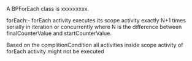 A BPForEach class is xxxxxxxxx.


forEach:-  forEach activity executes its scope activity exactly N+1 times serially in iteration or concurrently where N is the difference between finalCounterValue and startCounterValue. 

Based on the complitionCondition all activities inside scope activity of forEach activity might not be executed